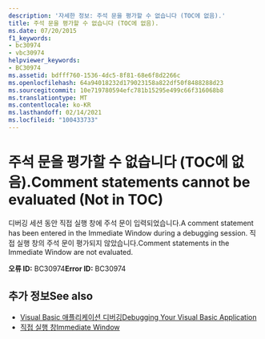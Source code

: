 ```yaml
---
description: '자세한 정보: 주석 문을 평가할 수 없습니다 (TOC에 없음).'
title: 주석 문을 평가할 수 없습니다 (TOC에 없음).
ms.date: 07/20/2015
f1_keywords:
- bc30974
- vbc30974
helpviewer_keywords:
- BC30974
ms.assetid: bdfff760-1536-4dc5-8f81-68e6f8d2266c
ms.openlocfilehash: 64a94018232d179023158a822df50f8488288d23
ms.sourcegitcommit: 10e719780594efc781b15295e499c66f316068b8
ms.translationtype: MT
ms.contentlocale: ko-KR
ms.lasthandoff: 02/14/2021
ms.locfileid: "100433733"
---
```

# <a name="comment-statements-cannot-be-evaluated-not-in-toc"></a><span data-ttu-id="aaf80-103">주석 문을 평가할 수 없습니다 (TOC에 없음).</span><span class="sxs-lookup"><span data-stu-id="aaf80-103">Comment statements cannot be evaluated (Not in TOC)</span></span>

<span data-ttu-id="aaf80-104">디버깅 세션 동안 직접 실행 창에 주석 문이 입력되었습니다.</span><span class="sxs-lookup"><span data-stu-id="aaf80-104">A comment statement has been entered in the Immediate Window during a debugging session.</span></span> <span data-ttu-id="aaf80-105">직접 실행 창의 주석 문이 평가되지 않았습니다.</span><span class="sxs-lookup"><span data-stu-id="aaf80-105">Comment statements in the Immediate Window are not evaluated.</span></span>  
  
 <span data-ttu-id="aaf80-106">**오류 ID:** BC30974</span><span class="sxs-lookup"><span data-stu-id="aaf80-106">**Error ID:** BC30974</span></span>  
  
## <a name="see-also"></a><span data-ttu-id="aaf80-107">추가 정보</span><span class="sxs-lookup"><span data-stu-id="aaf80-107">See also</span></span>

- [<span data-ttu-id="aaf80-108">Visual Basic 애플리케이션 디버깅</span><span class="sxs-lookup"><span data-stu-id="aaf80-108">Debugging Your Visual Basic Application</span></span>](/visualstudio/debugger/debugger-basics)
- [<span data-ttu-id="aaf80-109">직접 실행 창</span><span class="sxs-lookup"><span data-stu-id="aaf80-109">Immediate Window</span></span>](/visualstudio/ide/reference/immediate-window)

